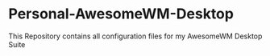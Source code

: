 # Personal-AwesomeWM-Desktop
This Repository contains all configuration files for my AwesomeWM Desktop Suite
